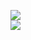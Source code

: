 [![](https://img.shields.io/badge/Made%20With-Github%20Spray-lightgrey.svg?style=for-the-badge&logo=github)](https://github.com/Annihil/github-spray#1875)  
[![](https://i.imgur.com/2DrTn0Z.gif)](https://github.com/Annihil/github-spray)